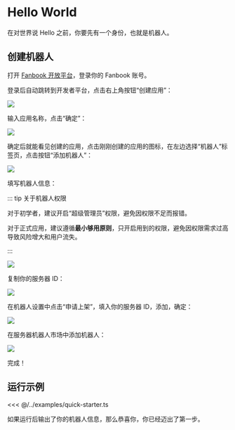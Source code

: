# Hello World

在对世界说 Hello 之前，你要先有一个身份，也就是机器人。

## 创建机器人

打开 [Fanbook 开放平台]()，登录你的 Fanbook 账号。

登录后自动跳转到开发者平台，点击右上角按钮“创建应用”：

![](https://github.com/DevOpen-Club/api-node-sdk/assets/99722991/9c138880-5849-4e38-8a37-082ade17bad2)

输入应用名称，点击“确定”：

![](https://github.com/DevOpen-Club/api-node-sdk/assets/99722991/b6ad5612-0ef2-480d-b814-2cddfc396b70)

确定后就能看见创建的应用，点击刚刚创建的应用的图标，在左边选择“机器人”标签页，点击按钮“添加机器人”：

![](https://github.com/DevOpen-Club/api-node-sdk/assets/99722991/10f82f4f-2f21-49b3-83bc-4873a3df6991)

填写机器人信息：

::: tip 关于机器人权限

对于初学者，建议开启“超级管理员”权限，避免因权限不足而报错。

对于正式应用，建议遵循**最小够用原则**，只开启用到的权限，避免因权限需求过高导致风险增大和用户流失。

:::

![](https://github.com/DevOpen-Club/api-node-sdk/assets/99722991/8f348315-5389-4f10-8408-f241a7b8db80)

复制你的服务器 ID：

![](https://github.com/DevOpen-Club/api-node-sdk/assets/99722991/0f54d34f-76df-468c-937e-1be0b59b7b78)

在机器人设置中点击“申请上架”，填入你的服务器 ID，添加，确定：

![](https://github.com/DevOpen-Club/api-node-sdk/assets/99722991/7ae40f3f-b4f8-456b-b18b-280818c5c936)

在服务器机器人市场中添加机器人：

![](https://github.com/DevOpen-Club/api-node-sdk/assets/99722991/bb66e77a-21b5-42ec-a37a-e478276edf09)

完成！

## 运行示例

<<< @/../examples/quick-starter.ts

如果运行后输出了你的机器人信息，那么恭喜你，你已经迈出了第一步。
